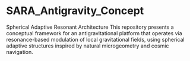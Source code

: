 # SARA_Antigravity_Concept
Spherical Adaptive Resonant Architecture  This repository presents a conceptual framework for an antigravitational platform that operates via resonance-based modulation of local gravitational fields, using spherical adaptive structures inspired by natural microgeometry and cosmic navigation.

